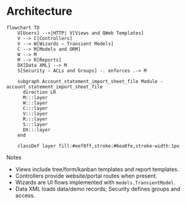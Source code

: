 # Architecture

```mermaid
flowchart TD
    U[Users] -->|HTTP| V[Views and QWeb Templates]
    V --> C[Controllers]
    V --> W[Wizards – Transient Models]
    C --> M[Models and ORM]
    W --> M
    M --> R[Reports]
    DX[Data XML] --> M
    S[Security – ACLs and Groups] -. enforces .-> M

    subgraph Account_statement_import_sheet_file Module - account_statement_import_sheet_file
      direction LR
      M:::layer
      W:::layer
      C:::layer
      V:::layer
      R:::layer
      S:::layer
      DX:::layer
    end

    classDef layer fill:#eef8ff,stroke:#6ea8fe,stroke-width:1px
```

Notes
- Views include tree/form/kanban templates and report templates.
- Controllers provide website/portal routes when present.
- Wizards are UI flows implemented with `models.TransientModel`.
- Data XML loads data/demo records; Security defines groups and access.
